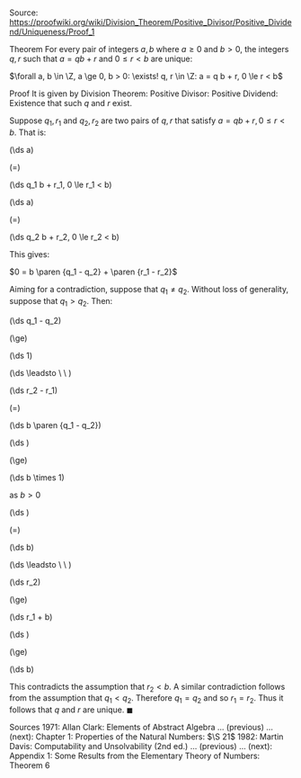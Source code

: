 # 

Source: https://proofwiki.org/wiki/Division_Theorem/Positive_Divisor/Positive_Dividend/Uniqueness/Proof_1

Theorem
For every pair of integers $a, b$ where $a \ge 0$ and $b > 0$, the integers $q, r$ such that $a = q b + r$ and $0 \le r < b$ are unique:

$\forall a, b \in \Z, a \ge 0, b > 0: \exists! q, r \in \Z: a = q b + r, 0 \le r < b$


Proof
It is given by Division Theorem: Positive Divisor: Positive Dividend: Existence that such $q$ and $r$ exist.

Suppose $q_1, r_1$ and $q_2, r_2$ are two pairs of $q, r$ that satisfy $a = q b + r, 0 \le r < b$.
That is:














\(\ds a\)

\(=\)







\(\ds q_1 b + r_1, 0 \le r_1 < b\)




















\(\ds a\)

\(=\)







\(\ds q_2 b + r_2, 0 \le r_2 < b\)










This gives:

$0 = b \paren {q_1 - q_2} + \paren {r_1 - r_2}$

Aiming for a contradiction, suppose that $q_1 \ne q_2$.
Without loss of generality, suppose that $q_1 > q_2$.
Then:














\(\ds q_1 - q_2\)

\(\ge\)







\(\ds 1\)














\(\ds \leadsto \ \ \)





\(\ds r_2 - r_1\)

\(=\)







\(\ds b \paren {q_1 - q_2}\)




















\(\ds \)

\(\ge\)







\(\ds b \times 1\)





as $b > 0$














\(\ds \)

\(=\)







\(\ds b\)














\(\ds \leadsto \ \ \)





\(\ds r_2\)

\(\ge\)







\(\ds r_1 + b\)




















\(\ds \)

\(\ge\)







\(\ds b\)









This contradicts the assumption that $r_2 < b$.
A similar contradiction follows from the assumption that $q_1 < q_2$.
Therefore $q_1 = q_2$ and so $r_1 = r_2$.
Thus it follows that $q$ and $r$ are unique.
$\blacksquare$


Sources
1971: Allan Clark: Elements of Abstract Algebra ... (previous) ... (next): Chapter $1$: Properties of the Natural Numbers: $\S 21$
1982: Martin Davis: Computability and Unsolvability (2nd ed.) ... (previous) ... (next): Appendix $1$: Some Results from the Elementary Theory of Numbers: Theorem $6$




